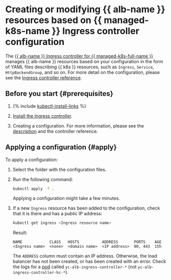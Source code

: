 # Creating or modifying {{ alb-name }} resources based on {{ managed-k8s-name }} Ingress controller configuration

The [{{ alb-name }} Ingress controller for {{ managed-k8s-full-name }}](../tools/k8s-ingress-controller/index.md) manages {{ alb-name }} resources based on your configuration in the form of YAML files describing {{ k8s }} resources, such as `Ingress`, `Service`, `HttpBackendGroup`, and so on. For more detail on the configuration, please see the [Ingress controller reference](../k8s-ref/index.md).

## Before you start {#prerequisites}

1. {% include [kubectl-install-links](../../_includes/managed-kubernetes/kubectl-install.md) %}

1. [Install the Ingress controller](k8s-ingress-controller-install.md).
1. Creating a configuration. For more information, please see the [description](../tools/k8s-ingress-controller/index.md) and the controller reference.

## Applying a configuration {#apply}

To apply a configuration:
1. Select the folder with the configuration files.
1. Run the following command:

   ```bash
   kubectl apply -f .
   ```

   Applying a configuration might take a few minutes.
1. If a new `Ingress` resource has been added to the configuration, check that it is there and has a public IP address:

   ```bash
   kubectl get ingress <Ingress resource name>
   ```

   Result:

   ```
   NAME            CLASS   HOSTS          ADDRESS       PORTS    AGE
   <Ingress name>  <none>  <domain name>  <IP address>  80, 443  15h
   ```

   The `ADDRESS` column must contain an IP address. Otherwise, the load balancer has not been created, or has been created with an error. Check the logs for a [pod](../../managed-kubernetes/concepts/index.md#pod) called `yc-alb-ingress-controller-*` (not `yc-alb-ingress-controller-hc-*`).